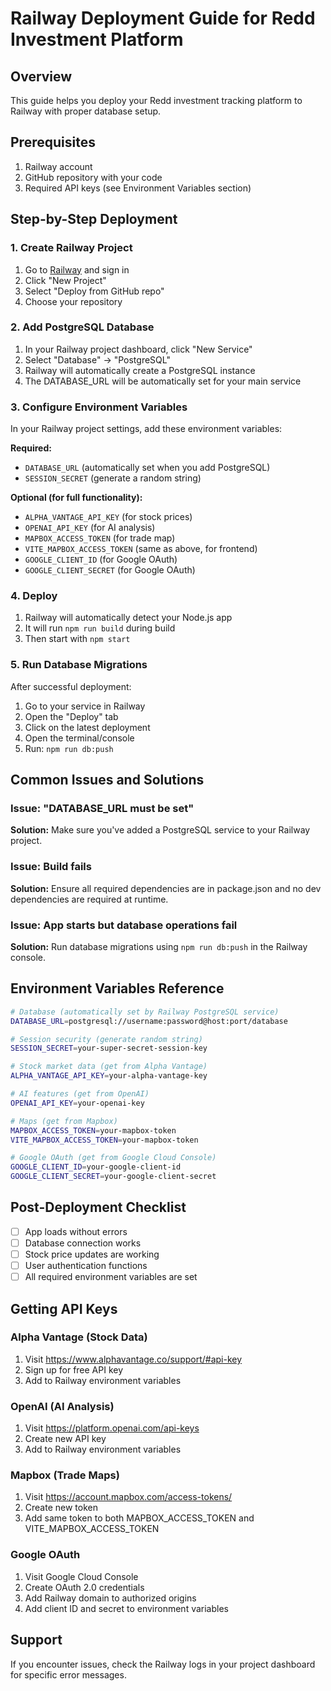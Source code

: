 # Railway Deployment Guide for Redd Investment Platform

## Overview
This guide helps you deploy your Redd investment tracking platform to Railway with proper database setup.

## Prerequisites
1. Railway account
2. GitHub repository with your code
3. Required API keys (see Environment Variables section)

## Step-by-Step Deployment

### 1. Create Railway Project
1. Go to [Railway](https://railway.app) and sign in
2. Click "New Project"
3. Select "Deploy from GitHub repo"
4. Choose your repository

### 2. Add PostgreSQL Database
1. In your Railway project dashboard, click "New Service"
2. Select "Database" → "PostgreSQL"
3. Railway will automatically create a PostgreSQL instance
4. The DATABASE_URL will be automatically set for your main service

### 3. Configure Environment Variables
In your Railway project settings, add these environment variables:

**Required:**
- `DATABASE_URL` (automatically set when you add PostgreSQL)
- `SESSION_SECRET` (generate a random string)

**Optional (for full functionality):**
- `ALPHA_VANTAGE_API_KEY` (for stock prices)
- `OPENAI_API_KEY` (for AI analysis)
- `MAPBOX_ACCESS_TOKEN` (for trade map)
- `VITE_MAPBOX_ACCESS_TOKEN` (same as above, for frontend)
- `GOOGLE_CLIENT_ID` (for Google OAuth)
- `GOOGLE_CLIENT_SECRET` (for Google OAuth)

### 4. Deploy
1. Railway will automatically detect your Node.js app
2. It will run `npm run build` during build
3. Then start with `npm start`

### 5. Run Database Migrations
After successful deployment:
1. Go to your service in Railway
2. Open the "Deploy" tab
3. Click on the latest deployment
4. Open the terminal/console
5. Run: `npm run db:push`

## Common Issues and Solutions

### Issue: "DATABASE_URL must be set"
**Solution:** Make sure you've added a PostgreSQL service to your Railway project.

### Issue: Build fails
**Solution:** Ensure all required dependencies are in package.json and no dev dependencies are required at runtime.

### Issue: App starts but database operations fail
**Solution:** Run database migrations using `npm run db:push` in the Railway console.

## Environment Variables Reference

```bash
# Database (automatically set by Railway PostgreSQL service)
DATABASE_URL=postgresql://username:password@host:port/database

# Session security (generate random string)
SESSION_SECRET=your-super-secret-session-key

# Stock market data (get from Alpha Vantage)
ALPHA_VANTAGE_API_KEY=your-alpha-vantage-key

# AI features (get from OpenAI)
OPENAI_API_KEY=your-openai-key

# Maps (get from Mapbox)
MAPBOX_ACCESS_TOKEN=your-mapbox-token
VITE_MAPBOX_ACCESS_TOKEN=your-mapbox-token

# Google OAuth (get from Google Cloud Console)
GOOGLE_CLIENT_ID=your-google-client-id
GOOGLE_CLIENT_SECRET=your-google-client-secret
```

## Post-Deployment Checklist
- [ ] App loads without errors
- [ ] Database connection works
- [ ] Stock price updates are working
- [ ] User authentication functions
- [ ] All required environment variables are set

## Getting API Keys

### Alpha Vantage (Stock Data)
1. Visit https://www.alphavantage.co/support/#api-key
2. Sign up for free API key
3. Add to Railway environment variables

### OpenAI (AI Analysis)
1. Visit https://platform.openai.com/api-keys
2. Create new API key
3. Add to Railway environment variables

### Mapbox (Trade Maps)
1. Visit https://account.mapbox.com/access-tokens/
2. Create new token
3. Add same token to both MAPBOX_ACCESS_TOKEN and VITE_MAPBOX_ACCESS_TOKEN

### Google OAuth
1. Visit Google Cloud Console
2. Create OAuth 2.0 credentials
3. Add Railway domain to authorized origins
4. Add client ID and secret to environment variables

## Support
If you encounter issues, check the Railway logs in your project dashboard for specific error messages.